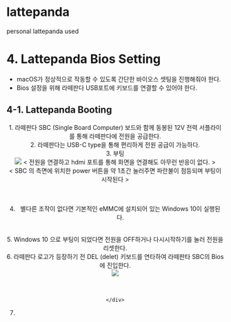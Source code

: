 # lattepanda
personal lattepanda used

# 4. Lattepanda Bios Setting
- macOS가 정상적으로 작동할 수 있도록 간단한 바이오스 셋팅을 진행해줘야 한다.
- Bios 설정을 위해 라떼판다 USB포트에 키보드를 연결할 수 있어야 한다.

## 4-1. Lattepanda Booting 
<div align="center">
  1. 라떼판다 SBC (Single Board Computer) 보드와 함께 동봉된 12V 전력 서플라이를 통해 라떼판다에 전원을 공급한다.
  <br>
  2. 라떼판다는 USB-C type을 통해 편리하게 전원 공급이 가능하다.
  <br>
  3. 부팅
  <br>
  <img src="https://user-images.githubusercontent.com/92789013/194212696-ee46ec76-b849-4f47-b7b2-71e19553a77b.jpg">
  < 전원을 연결하고 hdmi 포트를 통해 화면을 연결해도 아무런 반응이 없다. ><br>
  < SBC 의 측면에 위치한 power 버튼을 약 1초간 눌러주면 파란불이 점등되며 부팅이 시작된다 >
  <br>
  <br>
  <br>  

  4. 별다른 조작이 없다면 기본적인 eMMC에 설치되어 있는 Windows 10이 실행된다.
  <br>
  5. Windows 10 으로 부팅이 되었다면 전원을 OFF하거나 다시시작하기를 눌러 전원을 리셋한다.
  <br>
  6. 라떼판다 로고가 등장하기 전 DEL (delet) 키보드를 연타하여 라떼판타 SBC의 Bios에 진입한다.
  <br>
  <img src="https://user-images.githubusercontent.com/92789013/194212688-1f76d30a-bc33-46fd-af6f-301de59d0896.jpg">
    <br>
    <br>
    <br>
    
    
    </div>
  
  7. 
